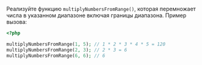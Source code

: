 Реализуйте функцию `multiplyNumbersFromRange()`, которая перемножает числа в указанном диапазоне включая границы диапазона. Пример вызова:

  ```php
  <?php

  multiplyNumbersFromRange(1, 5); // 1 * 2 * 3 * 4 * 5 = 120
  multiplyNumbersFromRange(2, 3); // 2 * 3 = 6
  multiplyNumbersFromRange(6, 6); // 6
  ```
